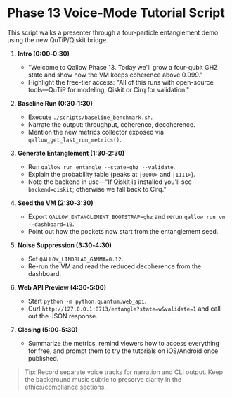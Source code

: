 # Phase 13 Voice-Mode Tutorial Script

This script walks a presenter through a four-particle entanglement demo using the
new QuTiP/Qiskit bridge.

1. **Intro (0:00‑0:30)**  
   - "Welcome to Qallow Phase 13. Today we'll grow a four-qubit GHZ state and show how the VM keeps coherence above 0.999."  
   - Highlight the free-tier access: "All of this runs with open-source tools—QuTiP for modeling, Qiskit or Cirq for validation."

2. **Baseline Run (0:30‑1:30)**  
   - Execute `./scripts/baseline_benchmark.sh`.  
   - Narrate the output: throughput, coherence, decoherence.  
   - Mention the new metrics collector exposed via `qallow_get_last_run_metrics()`.

3. **Generate Entanglement (1:30‑2:30)**  
   - Run `qallow run entangle --state=ghz --validate`.  
   - Explain the probability table (peaks at `|0000>` and `|1111>`).  
   - Note the backend in use—"If Qiskit is installed you'll see `backend=qiskit`; otherwise we fall back to Cirq."

4. **Seed the VM (2:30‑3:30)**  
   - Export `QALLOW_ENTANGLEMENT_BOOTSTRAP=ghz` and rerun `qallow run vm --dashboard=10`.  
   - Point out how the pockets now start from the entanglement seed.

5. **Noise Suppression (3:30‑4:30)**  
   - Set `QALLOW_LINDBLAD_GAMMA=0.12`.  
   - Re-run the VM and read the reduced decoherence from the dashboard.

6. **Web API Preview (4:30‑5:00)**  
   - Start `python -m python.quantum.web_api`.  
   - Curl `http://127.0.0.1:8713/entangle?state=w&validate=1` and call out the JSON response.

7. **Closing (5:00‑5:30)**  
   - Summarize the metrics, remind viewers how to access everything for free, and prompt them to try the tutorials on iOS/Android once published.

> Tip: Record separate voice tracks for narration and CLI output. Keep the background music subtle to preserve clarity in the ethics/compliance sections.
